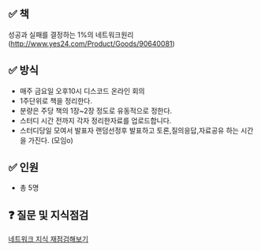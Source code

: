 ## ✅ 책
성공과 실패를 결정하는 1%의 네트워크원리 (http://www.yes24.com/Product/Goods/90640081)

## ✅ 방식
- 매주 금요일 오후10시 디스코드 온라인 회의
- 1주단위로 책을 정리한다.
- 분량은 주당 책의 1장~2장 정도로 유동적으로 정한다.
- 스터디 시간 전까지 각자 정리한자료를 업로드합니다.
- 스터디당일 모여서 발표자 랜덤선정후 발표하고 토론,질의응답,자료공유 하는 시간을 가진다. (모임o)

## ✅ 인원
- 총 5명

## ❓ 질문 및 지식점검

[네트워크 지식 재점검해보기](https://github.com/Stacked-Book/network/issues/new?assignees=&labels=&template=feature_request.md&title=)
